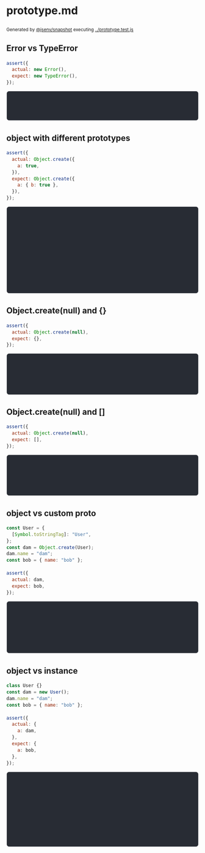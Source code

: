 # prototype.md

<sub>
  Generated by <a href="https://github.com/jsenv/core/tree/main/packages/independent/snapshot">@jsenv/snapshot</a> executing <a href="../prototype.test.js">../prototype.test.js</a>
</sub>

## Error vs TypeError

```js
assert({
  actual: new Error(),
  expect: new TypeError(),
});
```

![img](error_vs_typeerror/error_vs_typeerror_throw.svg)

## object with different prototypes

```js
assert({
  actual: Object.create({
    a: true,
  }),
  expect: Object.create({
    a: { b: true },
  }),
});
```

![img](object_with_different_prototypes/object_with_different_prototypes_throw.svg)

## Object.create(null) and {}

```js
assert({
  actual: Object.create(null),
  expect: {},
});
```

![img](object_create(null)_and_%7B%7D/object_create(null)_and_%7B%7D_throw.svg)

## Object.create(null) and []

```js
assert({
  actual: Object.create(null),
  expect: [],
});
```

![img](object_create(null)_and_[]/object_create(null)_and_[]_throw.svg)

## object vs custom proto

```js
const User = {
  [Symbol.toStringTag]: "User",
};
const dam = Object.create(User);
dam.name = "dam";
const bob = { name: "bob" };

assert({
  actual: dam,
  expect: bob,
});
```

![img](object_vs_custom_proto/object_vs_custom_proto_throw.svg)

## object vs instance

```js
class User {}
const dam = new User();
dam.name = "dam";
const bob = { name: "bob" };

assert({
  actual: {
    a: dam,
  },
  expect: {
    a: bob,
  },
});
```

![img](object_vs_instance/object_vs_instance_throw.svg)